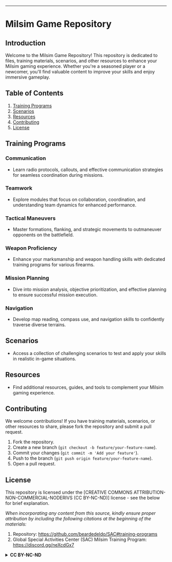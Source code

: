 ---

# Milsim Game Repository

## Introduction

Welcome to the Milsim Game Repository! This repository is dedicated to files, training materials, scenarios, and other resources to enhance your Milsim gaming experience. Whether you're a seasoned player or a newcomer, you'll find valuable content to improve your skills and enjoy immersive gameplay.

## Table of Contents

1. [Training Programs](#training-programs)
2. [Scenarios](#scenarios)
3. [Resources](#resources)
4. [Contributing](#contributing)
5. [License](#license)

## Training Programs

### Communication

- Learn radio protocols, callouts, and effective communication strategies for seamless coordination during missions.

### Teamwork

- Explore modules that focus on collaboration, coordination, and understanding team dynamics for enhanced performance.

### Tactical Maneuvers

- Master formations, flanking, and strategic movements to outmaneuver opponents on the battlefield.

### Weapon Proficiency

- Enhance your marksmanship and weapon handling skills with dedicated training programs for various firearms.

### Mission Planning

- Dive into mission analysis, objective prioritization, and effective planning to ensure successful mission execution.

### Navigation

- Develop map reading, compass use, and navigation skills to confidently traverse diverse terrains.

## Scenarios

- Access a collection of challenging scenarios to test and apply your skills in realistic in-game situations.

## Resources

- Find additional resources, guides, and tools to complement your Milsim gaming experience.

## Contributing

We welcome contributions! If you have training materials, scenarios, or other resources to share, please fork the repository and submit a pull request.

1. Fork the repository.
2. Create a new branch (`git checkout -b feature/your-feature-name`).
3. Commit your changes (`git commit -m 'Add your feature'`).
4. Push to the branch (`git push origin feature/your-feature-name`).
5. Open a pull request.

## License

This repository is licensed under the [CREATIVE COMMONS ATTRIBUTION-NON-COMMERCIAL-NODERIVS (CC BY-NC-ND)] license - see the below for brief explanation. 

*When incorporating any content from this source, kindly ensure proper attribution by including the following citations at the beginning of the materials:*
1. Repository: https://github.com/beardedeldo/SAC#training-programs
2. Global Special Activities Center (SAC) Milsim Training Program: https://discord.gg/neXcdGx7

<details>
  <summary><strong>CC BY-NC-ND</strong></summary>

Creative Commons Attribution-NonCommercial-NoDerivs (CC BY-NC-ND):
Users are free to:
Share — copy and redistribute the material in any medium or format for non-commercial purposes.
Under the following terms:
Attribution — You must give appropriate credit, provide a link to the license, and indicate if changes were made. You may do so in any reasonable manner, but not in any way that suggests the licensor endorses you or your use.
NonCommercial — You may not use the material for commercial purposes.
NoDerivatives — If you remix, transform, or build upon the material, you may not distribute the modified material.

------
</details>










